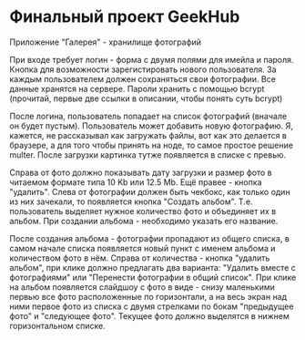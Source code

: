 # Финальный проект GeekHub

Приложение "Галерея" - хранилище фотографий

При входе требует логин - форма с двумя полями для имейла и пароля. Кнопка для возможности зарегистировать нового пользователя. За каждым пользователем должен сохраняться свои фотографии. Все данные хранятся на сервере. Пароли хранить с помощью bcrypt (прочитай, первые две ссылки в описании, чтобы понять суть bcrypt)

После логина, пользователь попадает на список фотографий (вначале он будет пустым). Пользователь может добавить новую фотографию. Я, кажется, не рассказывал как загружать файлы, вот как это делается в браузере, а для того чтобы принять на ноде, то самое простое решение multer. После загрузки картинка тутже появляется в списке с превью.

Справа от фото должно показывать дату загрузки и размер фото в читаемом формате типа 10 Kb или 12.5 Mb. Ещё правее - кнопка "удалить".
Слева от фотографии должен быть чекбокс, как только один из них зачекали, то появляется кнопка "Создать альбом". Т.е. пользователь выделяет нужное количество фото и объединяет их в альбом. При создании альбома - необходимо указать его название.

После создания альбома - фотографии пропадают из общего списка, в самом начале списка появляется новый пункт с именем альбома и количеством фото в нём. Справа от количества - кнопка "удалить альбом", при клике должно предлагать два варианта: "Удалить вместе с фотографиями" или "Перенести фотографии в общий список". При клике на альбом появляется слайдшоу с фото в виде - снизу маленькими первью все фото расположенные по горизонтали, а на весь экран над ними первое фото из списка с двумя стрелками по бокам "предыдущее фото" и "следующее фото". Текущее фото должно выделятся в нижнем горизонтальном списке.
